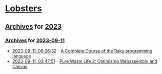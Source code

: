 # [Lobsters](../../../README.md)

## [Archives](../../index.md) for [2023](../index.md)

### [Archives](../../index.md) for [2023-09-11](index.md)

* [2023-09-11, 06:26:32](https://lobste.rs/s/ew3tjd/complete_course_raku_programming) - [A Complete Course of the Raku programming language](https://course.raku.org/)
* [2023-09-11, 02:47:51](https://lobste.rs/s/kry2qn/pure_wasm_life_2_optimizing_webassembly) - [Pure Wasm Life 2: Optimizing Webassembly and Canvas](https://ashen.earth/wasm-game-of-life-2)
